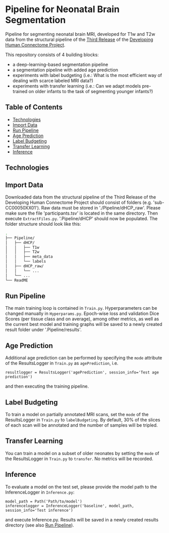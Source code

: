 
# Pipeline for Neonatal Brain Segmentation 

Pipeline for segmenting neonatal brain MRI, developed for T1w and T2w data from the structural pipeline of the [Third Release](https://biomedia.github.io/dHCP-release-notes/) of the [Developing Human Connectome Project](http://www.developingconnectome.org/project/). 

This repository consists of 4 building blocks: 

* a deep-learning-based segmentation pipeline 
* a segmentation pipeline with added age prediction 
* experiments with label budgeting (i.e.: What is the most efficient way of dealing with scarce labeled MRI data?)
* experiments with transfer learning (i.e.: Can we adapt models pre-trained on older infants to the task of segmenting younger infants?)

## Table of Contents

* [Technologies](#technologies)
* [Import Data](#importdata)
* [Run Pipeline](#runpipeline)
* [Age Prediction](#ageprediction)
* [Label Budgeting](#labelbudgeting)
* [Transfer Learning](#transferlearning)
* [Inference](#inference)

## Technologies

## Import Data

Downloaded data from the structural pipeline of the Third Release of the Developing Human Connectome Project should consist of folders (e.g. 'sub-CC00050XX01'). 
Raw data must be stored in './Pipeline/dHCP_raw'. Please make sure the file 'participants.tsv' is located in the same directory. Then execute `ExtractFiles.py`. '.Pipeline/dHCP' should now be populated. The folder structure should look like this:

```bash
.
├── Pipeline/
│   ├── dHCP/
│   │   ├── T1w
│   │   ├── T2w
│   │   ├── meta_data
│   │   └── labels
│   ├── dHCP_raw/
│   │   └── ...
│   └── ...
└── ReadME
```

## Run Pipeline

The main training loop is contained in `Train.py`. Hyperparameters can be changed manually in `Hyperparams.py`. Epoch-wise loss and validation Dice Scores (per tissue class and on average), among other metrics, as well as the current best model and training graphs will be saved to a newly created result folder under '.Pipeline/results'.

## Age Prediction

Additional age prediction can be performed by specifying the `mode` attribute of the ResultsLogger in `Train.py` as `agePrediction`, i.e.

```
resultlogger = ResultsLogger('agePrediction', session_info='Test age prediction')
```  
and then executing the training pipeline. 

## Label Budgeting

To train a model on partially annotated MRI scans, set the `mode` of the ResultsLogger in `Train.py` to `labelBudgeting`. By default, 30% of the slices of each scan will be annotated and the number of samples will be tripled. 

## Transfer Learning

You can train a model on a subset of older neonates by setting the `mode` of the ResultsLogger in `Train.py` to `transfer`. No metrics will be recorded. 

## Inference

To evaluate a model on the test set, please provide the model path to the InferenceLogger in `Inference.py`:

```
model_path = Path('Path/to/model')
inferencelogger = InferenceLogger('baseline', model_path, session_info='Test inference')
```
and execute Inference.py. Results will be saved in a newly created results directory (see also [Run Pipeline](runpipeline)). 
